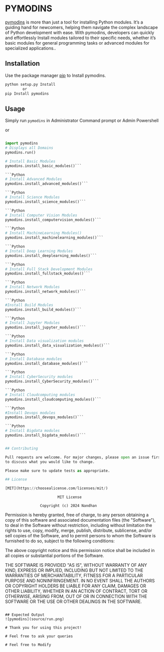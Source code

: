 # PYMODINS

[pymodins](https://github.com/Nandhan-KA/pymodins) is more than just a tool for installing Python modules. It’s a guiding hand for newcomers, helping them navigate the complex landscape of Python development with ease. With pymodins, developers can quickly and effortlessly Install modules tailored to their specific needs, whether it’s basic modules for general programming tasks or advanced modules for specialized applications..

## Installation

Use the package manager [pip](https://pip.pypa.io/en/stable/) to Install pymodins.

```bash
python setup.py Install 
        or
pip Install pymodins
```

## Usage


Simply run ```pymodins``` in Administrator Command prompt or Admin Powershell

  or

```Python 

import pymodins
# Displays all Domains
pymodins.run()
```
```Python
# Install Basic Modules
pymodins.install_basic_modules()```

```Python 
# Install Advanced Modules
pymodins.install_advanced_modules()```

```Python 
# Install Science Modules
pymodins.install_science_modules()```

```Python 
# Install Computer Vision Modules
pymodins.install_computervision_modules()```

```Python 
# Install MachineLearning Modules()
pymodins.install_machinelearning_modules()```

```Python 
# Install Deep Learning Modules
pymodins.install_deeplearning_modules()```

```Python 
# Install Full Stack Development Modules
pymodins.install_fullstack_modules()```

```Python 
# Install Network Modules
pymodins.install_network_modules()```

```Python 
#Install Build Modules
pymodins.install_build_modules()```

```Python 
# Install Jupyter Modules
pymodins.install_jupyter_modules()```

```Python 
# Install Data visualization modules
pymodins.install_data_visualization_modules()```

```Python 
# Install Database modules
pymodins.install_database_modules()```

```Python 
# Install CyberSecurity modules
pymodins.install_CyberSecurity_modules()```

```Python 
# Install Cloudcomputing modules
pymodins.install_cloudcomputing_modules()```

```Python 
#Install Devops modules
pymodins.install_devops_modules()```

```Python 
# Install Bigdata modules
pymodins.install_bigdata_modules()```


## Contributing

Pull requests are welcome. For major changes, please open an issue first
to discuss what you would like to change.

Please make sure to update tests as appropriate.

## License

[MIT](https://choosealicense.com/licenses/mit/)
```
                            MIT License

                    Copyright (c) 2024 Nandhan

Permission is hereby granted, free of charge, to any person obtaining a copy
of this software and associated documentation files (the "Software"), to deal
in the Software without restriction, including without limitation the rights
to use, copy, modify, merge, publish, distribute, sublicense, and/or sell
copies of the Software, and to permit persons to whom the Software is
furnished to do so, subject to the following conditions:

The above copyright notice and this permission notice shall be included in all
copies or substantial portions of the Software.

THE SOFTWARE IS PROVIDED "AS IS", WITHOUT WARRANTY OF ANY KIND, EXPRESS OR
IMPLIED, INCLUDING BUT NOT LIMITED TO THE WARRANTIES OF MERCHANTABILITY,
FITNESS FOR A PARTICULAR PURPOSE AND NONINFRINGEMENT. IN NO EVENT SHALL THE
AUTHORS OR COPYRIGHT HOLDERS BE LIABLE FOR ANY CLAIM, DAMAGES OR OTHER
LIABILITY, WHETHER IN AN ACTION OF CONTRACT, TORT OR OTHERWISE, ARISING FROM,
OUT OF OR IN CONNECTION WITH THE SOFTWARE OR THE USE OR OTHER DEALINGS IN THE
SOFTWARE.
```

## Expected Output
![pymodins](source/run.png)

# Thank you for using this project!

# Feel free to ask your queries

# Feel free to Modify